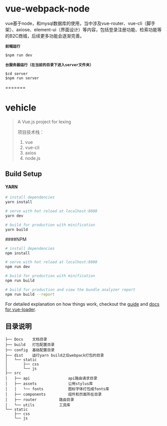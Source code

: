 
# vue-webpack-node
vue基于node，和mysql数据库的使用，当中涉及vue-router、vue-cli（脚手架）、axiose、element-ui（界面设计）等内容，包括登录注册功能、检索功能等的B2C商城，后续更多功能会逐渐完善。  
  
**`前端运行`**

    $npm run dev    
    
**`台服务器运行（在当前的目录下进入server文件夹）`**

    $cd server  
    $npm run server
=======
# vehicle

> A Vue.js project for lexing
>
> 项目技术栈：
>
> 1. vue
> 2. vue-cli 
> 3. axios 
> 4. node.js

## Build Setup

#### YARN

```bash
# install dependencies
yarn install

# serve with hot reload at localhost:8080
yarn dev

# build for production with minification
yarn build
```

####NPM

``` bash
# install dependencies
npm install

# serve with hot reload at localhost:8080
npm run dev

# build for production with minification
npm run build

# build for production and view the bundle analyzer report
npm run build --report
```

For detailed explanation on how things work, checkout the [guide](http://vuejs-templates.github.io/webpack/) and [docs for vue-loader](http://vuejs.github.io/vue-loader).

## 目录说明

```shell
├── Docs	文档目录
├── build	打包配置目录
├── config	基础配置目录
├── dist	运行yarn build之后webpack打包的目录
│   └── static
│       ├── css
│       └── js
├── src
│   ├── api					api路由请求目录
│   ├── assets				公用stylus库
│   │   └── fonts			图标字体打包成fonts库
│   ├── components			组件和页面所在目录
│   ├── router			路由目录
│   └── utils			工具库
└── static
    ├── css
    └── js
```

